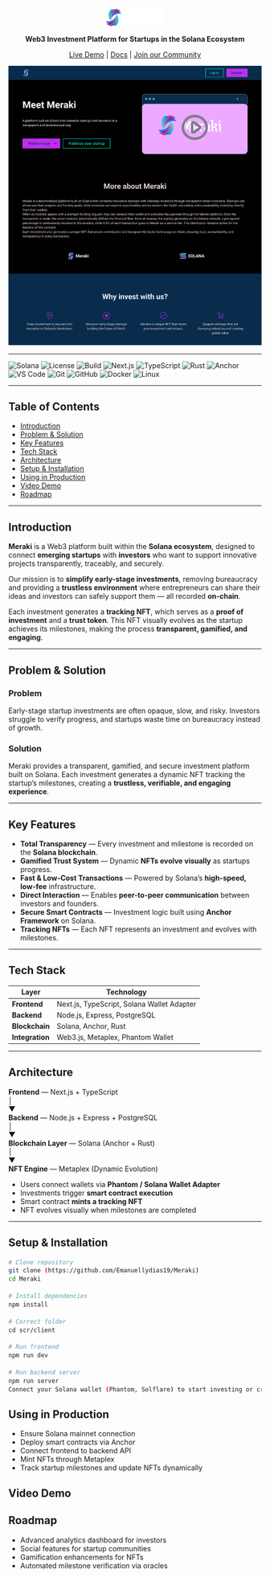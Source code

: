 <p align="center">
  <img src="./assets/logo.png" width="120" alt="Meraki Logo">
</p>


<p align="center">
  <strong>Web3 Investment Platform for Startups in the Solana Ecosystem</strong>
</p>

<p align="center">
  <a href="https://youtu.be/3GcC4UygLKc">Live Demo</a> |
  <a href="https://docs.google.com/document/d/18PfbyGBLOJOzlAQJlJu0jYHTP6BmepTEQ7SUVY1t0gA/edit?usp=sharing">Docs</a> |
  <a href="https://discord.gg/V75mWm2k">Join our Community</a>


</p>

<p align="center">
  <img src="./assets/tela1.png" alt="Meraki Screenshot" width="800">
</p>

---

![Solana](https://img.shields.io/badge/Solana-0A0A0A?style=flat-square&logo=solana)
![License](https://img.shields.io/badge/license-MIT-green)
![Build](https://img.shields.io/badge/build-passing-brightgreen)
![Next.js](https://img.shields.io/badge/Next.js-black?style=flat-square&logo=next.js)
![TypeScript](https://img.shields.io/badge/TypeScript-007ACC?style=flat-square&logo=typescript)
![Rust](https://img.shields.io/badge/Rust-000000?style=flat-square&logo=rust)
![Anchor](https://img.shields.io/badge/Anchor-512DA8?style=flat-square&logo=solana)
![VS Code](https://img.shields.io/badge/VS%20Code-0078D4?style=flat-square&logo=visual-studio-code)
![Git](https://img.shields.io/badge/Git-F05032?style=flat-square&logo=git)
![GitHub](https://img.shields.io/badge/GitHub-181717?style=flat-square&logo=github)
![Docker](https://img.shields.io/badge/Docker-2496ED?style=flat-square&logo=docker)
![Linux](https://img.shields.io/badge/Linux-FCC624?style=flat-square&logo=linux)

---

## Table of Contents
- [Introduction](#introduction)
- [Problem & Solution](#problem--solution)
- [Key Features](#key-features)
- [Tech Stack](#tech-stack)
- [Architecture](#architecture)
- [Setup & Installation](#setup--installation)
- [Using in Production](#using-in-production)
- [Video Demo](#video-demo)
- [Roadmap](#roadmap)

---

## Introduction
**Meraki** is a Web3 platform built within the **Solana ecosystem**, designed to connect **emerging startups** with **investors** who want to support innovative projects transparently, traceably, and securely.

Our mission is to **simplify early-stage investments**, removing bureaucracy and providing a **trustless environment** where entrepreneurs can share their ideas and investors can safely support them — all recorded **on-chain**.

Each investment generates a **tracking NFT**, which serves as a **proof of investment** and a **trust token**. This NFT visually evolves as the startup achieves its milestones, making the process **transparent, gamified, and engaging**.

---

## Problem & Solution

### Problem
Early-stage startup investments are often opaque, slow, and risky. Investors struggle to verify progress, and startups waste time on bureaucracy instead of growth.

### Solution
Meraki provides a transparent, gamified, and secure investment platform built on Solana. Each investment generates a dynamic NFT tracking the startup’s milestones, creating a **trustless, verifiable, and engaging experience**.

---

## Key Features

- **Total Transparency** — Every investment and milestone is recorded on the **Solana blockchain**.  
- **Gamified Trust System** — Dynamic **NFTs evolve visually** as startups progress.  
- **Fast & Low-Cost Transactions** — Powered by Solana’s **high-speed, low-fee** infrastructure.  
- **Direct Interaction** — Enables **peer-to-peer communication** between investors and founders.  
- **Secure Smart Contracts** — Investment logic built using **Anchor Framework** on Solana.  
- **Tracking NFTs** — Each NFT represents an investment and evolves with milestones.  


---

## Tech Stack

| Layer | Technology |
|-------|-------------|
| **Frontend** | Next.js, TypeScript, Solana Wallet Adapter |
| **Backend** | Node.js, Express, PostgreSQL |
| **Blockchain** | Solana, Anchor, Rust |
| **Integration** | Web3.js, Metaplex, Phantom Wallet |

---

## Architecture
**Frontend** — Next.js + TypeScript  
│  
▼  
**Backend** — Node.js + Express + PostgreSQL  
│  
▼  
**Blockchain Layer** — Solana (Anchor + Rust)  
│  
▼  
**NFT Engine** — Metaplex (Dynamic Evolution)

- Users connect wallets via **Phantom / Solana Wallet Adapter**  
- Investments trigger **smart contract execution**  
- Smart contract **mints a tracking NFT**  
- NFT evolves visually when milestones are completed  

---

## Setup & Installation

```bash
# Clone repository
git clone (https://github.com/Emanuellydias19/Meraki)
cd Meraki

# Install dependencies
npm install

# Correct folder
cd scr/client

# Run frontend
npm run dev

# Run backend server
npm run server
Connect your Solana wallet (Phantom, Solflare) to start investing or creating projects.
```

## Using in Production
- Ensure Solana mainnet connection
- Deploy smart contracts via Anchor
- Connect frontend to backend API
- Mint NFTs through Metaplex
- Track startup milestones and update NFTs dynamically

## Video Demo

  
## Roadmap
- Advanced analytics dashboard for investors
- Social features for startup communities
- Gamification enhancements for NFTs
- Automated milestone verification via oracles





